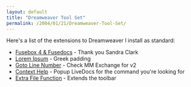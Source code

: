 ```yaml
---
layout: default
title: "Dreamweaver Tool Set"
permalink: /2004/01/21/Dreamweaver-Tool-Set/
---
```


<p>Here's a list of the extensions to Dreamweaver I install as standard:</p><ul><li><a class="" href="http://www.shayna.com/index.cfm?fuseaction=public.tools" target="_blank">Fusebox 4 &amp; Fusedocs</a> - Thank you Sandra Clark<br/></li><li><a class="" href="http://japan-interface.co.uk/webdesign/tools/" target="_blank">Lorem Ipsum</a> - Greek padding<br/></li><li><a class="" href="http://www.dwteam.com/Tutorials/linenum/" target="_blank">Goto Line Number</a>&nbsp;- Check MM Exchange for v2<br/></li><li><a class="" href="http://www.tom-muck.com/extensions/help/contexthelptoolbar/?productid=10" target="_blank">Context Help</a> - Popup LiveDocs for the command you're looking for<br/></li><li><a class="" href="http://www.tom-muck.com/extensions/help/ExtraFileFunctions/index.cfm?productid=8" target="_blank">Extra File Function</a>&nbsp;- Extends the toolbar</li></ul>
